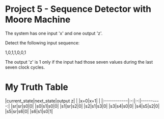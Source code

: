 Project 5 - Sequence Detector with Moore Machine
================================================

The system has one input 'x' and one output 'z'.

Detect the following input sequence:

1,0,1,1,0,0,1

The output 'z' is 1 only if the input had those 
seven values during the last seven clock cycles.

My Truth Table
==============

|current_state|next_state|output z|
|             |x=0|x=1|           |
|:------------|:-:|:-:|----------:|
|sr|sr|s0|0|
|s0|s1|s0|0|
|s1|sr|s2|0|
|s2|s1|s3|0|
|s3|s4|s0|0|
|s4|s5|s2|0|
|s5|sr|s6|0|
|s6|s1|s0|1|
